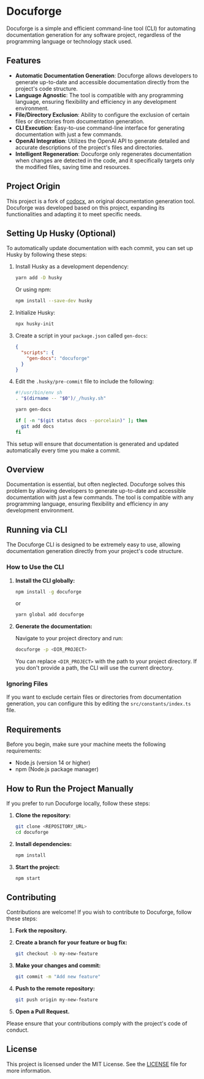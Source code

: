 # Docuforge

Docuforge is a simple and efficient command-line tool (CLI) for automating documentation generation for any software project, regardless of the programming language or technology stack used.

## Features

- **Automatic Documentation Generation**: Docuforge allows developers to generate up-to-date and accessible documentation directly from the project's code structure.
- **Language Agnostic**: The tool is compatible with any programming language, ensuring flexibility and efficiency in any development environment.
- **File/Directory Exclusion**: Ability to configure the exclusion of certain files or directories from documentation generation.
- **CLI Execution**: Easy-to-use command-line interface for generating documentation with just a few commands.
- **OpenAI Integration**: Utilizes the OpenAI API to generate detailed and accurate descriptions of the project's files and directories.
- **Intelligent Regeneration**: Docuforge only regenerates documentation when changes are detected in the code, and it specifically targets only the modified files, saving time and resources.

## Project Origin

This project is a fork of [codocx](https://github.com/jefferson-calmon/codocx), an original documentation generation tool. Docuforge was developed based on this project, expanding its functionalities and adapting it to meet specific needs.

## Setting Up Husky (Optional)

To automatically update documentation with each commit, you can set up Husky by following these steps:

1. Install Husky as a development dependency:

    ```bash
    yarn add -D husky
    ```

    Or using npm:

    ```bash
    npm install --save-dev husky
    ```

2. Initialize Husky:

    ```bash
    npx husky-init
    ```

3. Create a script in your `package.json` called `gen-docs`:

    ```json
    {
      "scripts": {
        "gen-docs": "docuforge"
      }
    }
    ```

4. Edit the `.husky/pre-commit` file to include the following:

    ```sh
    #!/usr/bin/env sh
    . "$(dirname -- "$0")/_/husky.sh"

    yarn gen-docs

    if [ -n "$(git status docs --porcelain)" ]; then
      git add docs
    fi
    ```

This setup will ensure that documentation is generated and updated automatically every time you make a commit.

## Overview

Documentation is essential, but often neglected. Docuforge solves this problem by allowing developers to generate up-to-date and accessible documentation with just a few commands. The tool is compatible with any programming language, ensuring flexibility and efficiency in any development environment.

## Running via CLI

The Docuforge CLI is designed to be extremely easy to use, allowing documentation generation directly from your project's code structure.

### How to Use the CLI

1. **Install the CLI globally:**

    ```bash
    npm install -g docuforge
    ```
    or
    ```bash
    yarn global add docuforge
    ```

2. **Generate the documentation:**

    Navigate to your project directory and run:

    ```bash
    docuforge -p <DIR_PROJECT>
    ```

    You can replace `<DIR_PROJECT>` with the path to your project directory. If you don't provide a path, the CLI will use the current directory.

### Ignoring Files

If you want to exclude certain files or directories from documentation generation, you can configure this by editing the `src/constants/index.ts` file.

## Requirements

Before you begin, make sure your machine meets the following requirements:

-   Node.js (version 14 or higher)
-   npm (Node.js package manager)

## How to Run the Project Manually

If you prefer to run Docuforge locally, follow these steps:

1. **Clone the repository:**

    ```bash
    git clone <REPOSITORY_URL>
    cd docuforge
    ```

2. **Install dependencies:**

    ```bash
    npm install
    ```

3. **Start the project:**

    ```bash
    npm start
    ```

## Contributing

Contributions are welcome! If you wish to contribute to Docuforge, follow these steps:

1. **Fork the repository.**
2. **Create a branch for your feature or bug fix:**

    ```bash
    git checkout -b my-new-feature
    ```

3. **Make your changes and commit:**

    ```bash
    git commit -m "Add new feature"
    ```

4. **Push to the remote repository:**

    ```bash
    git push origin my-new-feature
    ```

5. **Open a Pull Request.**

Please ensure that your contributions comply with the project's code of conduct.

## License

This project is licensed under the MIT License. See the [LICENSE](./LICENSE) file for more information.
